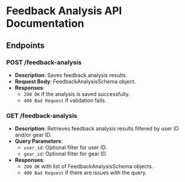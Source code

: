 # Feedback Analysis API Documentation

## Endpoints

### POST /feedback-analysis
- **Description**: Saves feedback analysis results.
- **Request Body**: FeedbackAnalysisSchema object.
- **Responses**:
  - `200 OK` if the analysis is saved successfully.
  - `400 Bad Request` if validation fails.

### GET /feedback-analysis
- **Description**: Retrieves feedback analysis results filtered by user ID and/or gear ID.
- **Query Parameters**:
  - `user_id`: Optional filter for user ID.
  - `gear_id`: Optional filter for gear ID.
- **Responses**:
  - `200 OK` with list of FeedbackAnalysisSchema objects.
  - `400 Bad Request` if there are issues with the query.
